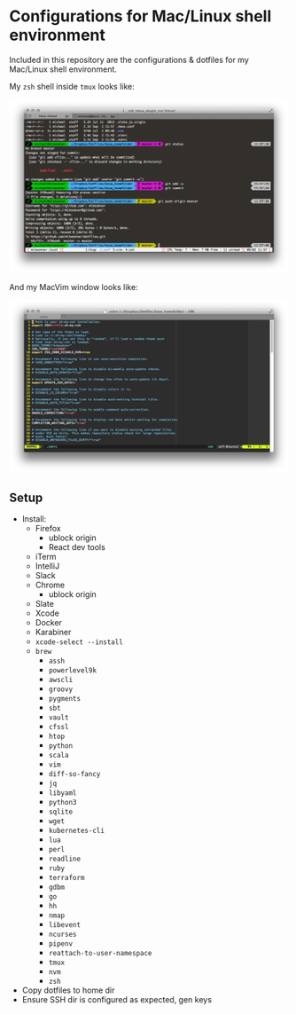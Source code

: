 # Configurations for Mac/Linux shell environment

Included in this repository are the configurations & dotfiles for my Mac/Linux shell environment.

My `zsh` shell inside `tmux` looks like:

![alt tag](https://raw.githubusercontent.com/mikeokner/dotfiles/master/shell.png)

And my MacVim window looks like:

![alt tag](https://raw.githubusercontent.com/mikeokner/dotfiles/master/vim.png)

## Setup

- Install:
    - Firefox
        - ublock origin
        - React dev tools
    - iTerm
    - IntelliJ
    - Slack
    - Chrome
        - ublock origin
    - Slate
    - Xcode
    - Docker
    - Karabiner
    - `xcode-select --install`
    - `brew`
        - `assh`
        - `powerlevel9k`
        - `awscli`
        - `groovy`
        - `pygments`
        - `sbt`
        - `vault`
        - `cfssl`
        - `htop`
        - `python`
        - `scala`
        - `vim`
        - `diff-so-fancy`
        - `jq`
        - `libyaml`
        - `python3`
        - `sqlite`
        - `wget`
        - `kubernetes-cli`
        - `lua`
        - `perl`
        - `readline`
        - `ruby`
        - `terraform`
        - `gdbm`
        - `go`
        - `hh`
        - `nmap`
        - `libevent`
        - `ncurses`
        - `pipenv`
        - `reattach-to-user-namespace`
        - `tmux`
        - `nvm`
        - `zsh`
- Copy dotfiles to home dir
- Ensure SSH dir is configured as expected, gen keys
